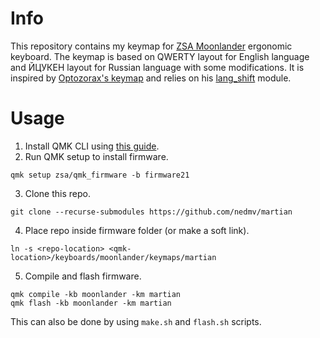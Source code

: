 # Info

This repository contains my keymap for [ZSA Moonlander](https://www.zsa.io/moonlander/) ergonomic keyboard. The keymap is based on QWERTY layout for English language and ЙЦУКЕН layout for Russian language with some modifications. It is inspired by [Optozorax's keymap](https://github.com/optozorax/moonlander) and relies on his [lang_shift](https://github.com/klavarog/lang_shift) module.

# Usage
1. Install QMK CLI using [this guide](https://docs.qmk.fm/#/newbs_getting_started?id=set-up-your-environment).
2. Run QMK setup to install firmware.
```
qmk setup zsa/qmk_firmware -b firmware21
```
3. Clone this repo. 
```
git clone --recurse-submodules https://github.com/nedmv/martian
```
4. Place repo inside firmware folder (or make a soft link).
```
ln -s <repo-location> <qmk-location>/keyboards/moonlander/keymaps/martian
```
5. Compile and flash firmware.
```
qmk compile -kb moonlander -km martian
qmk flash -kb moonlander -km martian
```
This can also be done by using `make.sh` and `flash.sh` scripts.